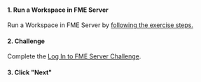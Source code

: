 <head><base target="_blank"> </head>

#### 1. Run a Workspace in FME Server

Run a Workspace in FME Server by [following the exercise steps.](https://safe.my.trailhead.com/content/safe/modules/publish-workflows-to-the-web/run-a-workspace-in-fme-server?trail_id=trail-publish-workflows-to-the-web)

#### 2. Challenge

Complete the [Log In to FME Server Challenge](https://safe.my.trailhead.com/content/safe/modules/publish-workflows-to-the-web/log-in-to-fme-server?trail_id=trail-publish-workflows-to-the-web#challenge).

#### 3. Click "Next"


